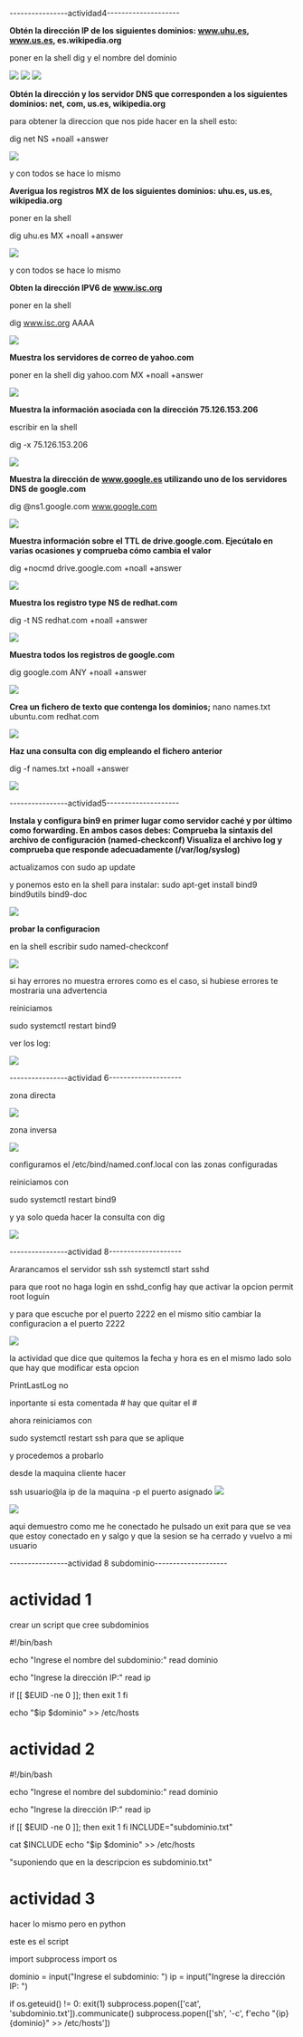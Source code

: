 ----------------actividad4--------------------

**Obtén la dirección IP de los siguientes dominios: www.uhu.es, www.us.es, es.wikipedia.org**

poner en la shell dig y el nombre del dominio

![](https://github.com/FlyFree624/ASIR-SREI/blob/main/tema0/imagenes/dig.png)
![](https://github.com/FlyFree624/ASIR-SREI/blob/main/tema0/imagenes/digus.png)
![](https://github.com/FlyFree624/ASIR-SREI/blob/main/tema0/imagenes/digwiki.png)

**Obtén la dirección y los servidor DNS que corresponden a los siguientes dominios:  net, com, us.es, wikipedia.org**

para obtener la direccion que nos pide hacer en la shell esto:

dig net NS +noall +answer

![](https://github.com/FlyFree624/ASIR-SREI/blob/main/tema0/imagenes/digns.png)

y con todos se hace lo mismo

**Averigua los registros MX de los siguientes dominios:  uhu.es, us.es, wikipedia.org**

poner en la shell

dig uhu.es MX +noall +answer

![](https://github.com/FlyFree624/ASIR-SREI/blob/main/tema0/imagenes/gimx.png)

y con todos se hace lo mismo


**Obten la dirección IPV6 de www.isc.org**

poner en la shell

dig www.isc.org AAAA

![](https://github.com/FlyFree624/ASIR-SREI/blob/main/tema0/imagenes/ipv6dig.png)

**Muestra los servidores de correo de yahoo.com**

poner en la shell
dig yahoo.com MX +noall +answer

![](https://github.com/FlyFree624/ASIR-SREI/blob/main/tema0/imagenes/mxd.png)

**Muestra la información asociada con la dirección 75.126.153.206**

escribir en la shell

dig -x 75.126.153.206

![](https://github.com/FlyFree624/ASIR-SREI/blob/main/tema0/imagenes/digshell.png)

**Muestra la dirección de www.google.es utilizando uno de los servidores DNS de google.com**

dig @ns1.google.com www.google.com

![](https://github.com/FlyFree624/ASIR-SREI/blob/main/tema0/imagenes/siete.png)

**Muestra información sobre el TTL de drive.google.com. Ejecútalo en varias ocasiones y comprueba cómo cambia el valor**

dig +nocmd drive.google.com +noall +answer

![](https://github.com/FlyFree624/ASIR-SREI/blob/main/tema0/imagenes/tll.png)

**Muestra los registro type NS de redhat.com**

dig -t NS redhat.com +noall +answer

![](https://github.com/FlyFree624/ASIR-SREI/blob/main/tema0/imagenes/t8.png)

**Muestra todos los registros de google.com**

dig google.com ANY +noall +answer

![](https://github.com/FlyFree624/ASIR-SREI/blob/main/tema0/imagenes/t2.png)


**Crea un fichero de texto que contenga los dominios;**
nano names.txt
ubuntu.com
redhat.com

![](https://github.com/FlyFree624/ASIR-SREI/blob/main/tema0/imagenes/t4.png)

**Haz una consulta con dig empleando el fichero anterior**

dig -f names.txt +noall +answer

![](https://github.com/FlyFree624/ASIR-SREI/blob/main/tema0/imagenes/t9.png)

----------------actividad5--------------------

**Instala y configura bin9 en primer lugar como servidor caché y por último como forwarding. 
En ambos casos debes:
Comprueba la sintaxis del archivo de configuración (named-checkconf)
Visualiza el archivo log y comprueba que responde adecuadamente (/var/log/syslog)**

actualizamos con sudo ap update

y ponemos esto en la shell para instalar: sudo apt-get install bind9 bind9utils bind9-doc

![](https://github.com/FlyFree624/ASIR-SREI/blob/main/tema0/imagenes/dns.png)

**probar la configuracion**

en la shell escribir sudo named-checkconf

![](https://github.com/FlyFree624/ASIR-SREI/blob/main/tema0/imagenes/tconfdns.png)

si hay errores no muestra errores como es el caso, si hubiese errores te mostraria una advertencia

reiniciamos

sudo systemctl restart bind9

ver los log:

![](https://github.com/FlyFree624/ASIR-SREI/blob/main/tema0/imagenes/dnslog.png)

----------------actividad 6--------------------

zona directa

![](https://github.com/FlyFree624/ASIR-SREI/blob/main/tema0/imagenes/directa.png)

zona inversa

![](https://github.com/FlyFree624/ASIR-SREI/blob/main/tema0/imagenes/inversa.png)

configuramos el /etc/bind/named.conf.local con las zonas configuradas

reiniciamos con 

sudo systemctl restart bind9

y ya solo queda hacer la consulta con dig

![](https://github.com/FlyFree624/ASIR-SREI/blob/main/tema0/imagenes/soa.png)

----------------actividad 8--------------------

Ararancamos el servidor ssh
ssh systemctl start sshd

para que root no haga login en sshd_config hay que activar la opcion permit root loguin

y para que escuche por el puerto 2222 en el mismo sitio cambiar la configuracion a el puerto 2222

![](https://github.com/FlyFree624/ASIR-SREI/blob/main/tema0/imagenes/rooot.png)

la actividad que dice que quitemos la fecha y hora es en el mismo lado solo que hay que modificar esta opcion

PrintLastLog no

inportante si esta comentada # hay que quitar el #

ahora reiniciamos con 

sudo systemctl restart ssh para que se aplique

y procedemos a probarlo

desde la maquina cliente hacer

ssh usuario@la ip de la maquina -p el puerto asignado
![](https://github.com/FlyFree624/ASIR-SREI/blob/main/tema0/imagenes/sshcli.png)


![](https://github.com/FlyFree624/ASIR-SREI/blob/main/tema0/imagenes/demostrar.png)

aqui demuestro como me he conectado he pulsado un exit para que se vea que estoy conectado en y salgo y que la sesion se ha cerrado y vuelvo a mi usuario

----------------actividad 8 subdominio--------------------

# actividad 1 

crear un script que cree subdominios

#!/bin/bash

echo "Ingrese el nombre del subdominio:"
read dominio

echo "Ingrese la dirección IP:"
read ip

if [[ $EUID -ne 0 ]]; then
  exit 1
fi

echo "$ip $dominio" >> /etc/hosts

# actividad 2

#!/bin/bash

echo "Ingrese el nombre del subdominio:"
read dominio

echo "Ingrese la dirección IP:"
read ip

if [[ $EUID -ne 0 ]]; then
  exit 1
fi
INCLUDE="subdominio.txt"

cat $INCLUDE
echo "$ip $dominio" >> /etc/hosts

"suponiendo que en la descripcion es subdominio.txt"

# actividad 3

hacer lo mismo pero en python

este es el script

import subprocess
import os

dominio = input("Ingrese el subdominio: ")
ip = input("Ingrese la dirección IP: ")

if os.geteuid() != 0:
    exit(1)
subprocess.popen(['cat', 'subdominio.txt']).communicate()
subprocess.popen(['sh', '-c', f'echo "{ip} {dominio}" >> /etc/hosts'])

